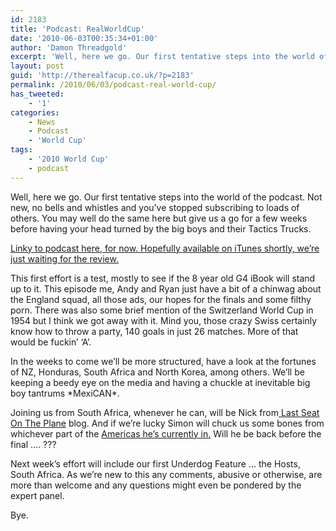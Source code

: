 ```yaml
---
id: 2183
title: 'Podcast: RealWorldCup'
date: '2010-06-03T00:35:34+01:00'
author: 'Damon Threadgold'
excerpt: 'Well, here we go. Our first tentative steps into the world of the podcast. Not new, no bells and whistles and you''ve stopped subscribing to loads of others. You may ...'
layout: post
guid: 'http://therealfacup.co.uk/?p=2183'
permalink: /2010/06/03/podcast-real-world-cup/
has_tweeted:
    - '1'
categories:
    - News
    - Podcast
    - 'World Cup'
tags:
    - '2010 World Cup'
    - podcast
---
```


Well, here we go. Our first tentative steps into the world of the podcast. Not new, no bells and whistles and you’ve stopped subscribing to loads of others. You may well do the same here but give us a go for a few weeks before having your head turned by the big boys and their Tactics Trucks.

[Linky to podcast here, for now. Hopefully available on iTunes shortly, we’re just waiting for the review.](http://therealfacup.jellycast.com/podcast/feed/2)

This first effort is a test, mostly to see if the 8 year old G4 iBook will stand up to it. This episode me, Andy and Ryan just have a bit of a chinwag about the England squad, all those ads, our hopes for the finals and some filthy porn. There was also some brief mention of the Switzerland World Cup in 1954 but I think we got away with it. Mind you, those crazy Swiss certainly know how to throw a party, 140 goals in just 26 matches. More of that would be fuckin’ ‘A’.

In the weeks to come we’ll be more structured, have a look at the fortunes of NZ, Honduras, South Africa and North Korea, among others. We’ll be keeping a beedy eye on the media and having a chuckle at inevitable big boy tantrums \*MexiCAN\*.

Joining us from South Africa, whenever he can, will be Nick from[ Last Seat On The Plane](http://lastseatontheplane.wordpress.com/) blog. And if we’re lucky Simon will chuck us some bones from whichever part of the [Americas he’s currently in.](http://acresofspace.co.uk/) Will he be back before the final …. ???

Next week’s effort will include our first Underdog Feature … the Hosts, South Africa. As we’re new to this any comments, abusive or otherwise, are more than welcome and any questions might even be pondered by the expert panel.

Bye.